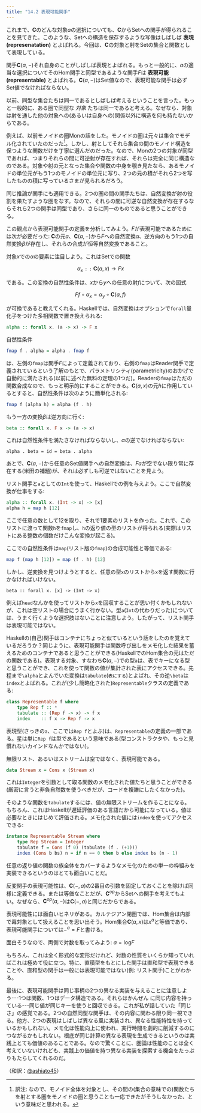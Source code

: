 ```yaml
---
title: "14.2 表現可能関手"
---
```


これまで、$\mathbf{C}$のどんな対象$a$の選択についても、$\mathbf{C}$から$\mathrm{Set}$への関手が得られることを見てきた。このような、$\mathrm{Set}$への構造を保存するような写像はしばしば **表現(represenatation)** とよばれる。今回は、$\mathbf{C}$の対象と射を$\mathrm{Set}$の集合と関数として表現している。

関手$\mathbf{C}(a, -)$それ自身のことがしばしば表現とよばれる。もっと一般的に、$a$の適当な選択についてそのHom関手と同型であるような関手$F$は **表現可能(representable)** とよばれる。$\mathbf{C}(a, -)$は$\mathrm{Set}$値なので、表現可能な関手は必ず$\mathrm{Set}$値でなければならない。

以前、同型な集合たちは同一であるとしばしば考えるということを言った。もっと一般的に、ある圏で同型な *対象* たちは同一であると考える。なぜなら、対象は射を通した他の対象への(あるいは自身への)関係以外に構造を何も持たないからである。

例えば、以前モノイドの圏$\mathrm{Mon}$の話をした。モノイドの圏は元々は集合でモデル化されていたのだった[^1]。しかし、射としてそれら集合の間のモノイド構造を保つような関数だけを丁寧に選んだのだった。なので、$\mathrm{Mon}$の2つの対象が同型であれば、つまりそれらの間に可逆射が存在すれば、それらは完全に同じ構造なのである。対象や射の元となった集合や関数の中身を覗き見たなら、あるモノイドの単位元がもう1つのモノイドの単位元に写り、2つの元の積がそれら2つを写したものの積に写っているさまが見られるだろう。

同じ推論が関手にも適用できる。2つの圏の間の関手たちは、自然変換が射の役割を果たすような圏をなす。なので、それらの間に可逆な自然変換が存在するならそれら2つの関手は同型であり、さらに同一のものであると思うことができる。

この観点から表現可能関手の定義を分析してみよう。$F$が表現可能であるためには次が必要だった: $\mathbf{C}$の元$a$、$\mathbf{C}(a, -)$から$F$への自然変換$\alpha$、逆方向のもう1つの自然変換$\beta$が存在し、それらの合成が恒等自然変換であること。

対象$x$での$\alpha$の要素に注目しよう。これは$\mathrm{Set}$での関数

$$
\alpha_x \mathtt{::}\   \mathbf{C}(a, x) \to F x
$$

である。この変換の自然性条件は、$x$から$y$への任意の射$f$について、次の図式

$$
F f \circ \alpha_x = \alpha_y \circ \mathbf{C}(a, f)
$$

が可換であると教えてくれる。Haskellでは、自然変換はオプションで`forall`量化子をつけた多相関数で置き換えられる:

```haskell
alpha :: forall x. (a -> x) -> F x
```

自然性条件

```haskell
fmap f . alpha = alpha . fmap f
```

は、左側の`fmap`は関手$F$によって定義されており、右側の`fmap`はReader関手で定義されているという了解のもとで、パラメトリシティ(parametricity)のおかげで自動的に満たされる(以前に述べた無料の定理の1つだ)。Readerの`fmap`はただの関数合成なので、もっと明示的にすることができる。$\mathbf{C}(a, x)$の元$h$に作用しているとすると、自然性条件は次のように簡単化される:

```haskell
fmap f (alpha h) = alpha (f . h)
```

もう一方の変換$\beta$は逆方向に行く:

```haskell
beta :: forall x. F x -> (a -> x)
```

これは自然性条件を満たさなければならないし、$\alpha$の逆でなければならない:

```
alpha . beta = id = beta . alpha
```

あとで、$\mathbf{C}(a, -)$から任意の$\mathrm{Set}$値関手への自然変換は、$F a$が空でない限り常に存在する(米田の補題)が、それは必ずしも可逆ではないことを見よう。

リスト関手と`a`としての`Int`を使って、Haskellでの例を与えよう。ここで自然変換が仕事をする:

```haskell
alpha :: forall x. (Int -> x) -> [x]
alpha h = map h [12]
```

ここで任意の数として12を取り、それで1要素のリストを作った。これで、このリストに渡って関数`h`を`fmap`し、`h`の返り値の型のリストが得られる(実際はリストにある整数の個数だけこんな変換が起こる)。

ここでの自然性条件は`map`(リスト版の`fmap`)の合成可能性と等価である:

```haskell
map f (map h [12]) = map (f . h) [12]
```

しかし、逆変換を見つけようとすると、任意の型`x`のリストから`x`を返す関数に行かなければいけない。

```
beta :: forall x. [x] -> (Int -> x)
```

例えば`head`なんかを使ってリストから`x`を回収することが思い付くかもしれないが、これは空リストの場合にうまく行かない。型`a`(`Int`の代わりだった)については、うまく行くような選択肢はないことに注意しよう。したがって、リスト関手は表現可能ではない。

Haskellの(自己)関手はコンテナにちょっと似ているという話をしたのを覚えているだろうか？同じように、表現可能関手は関数呼び出しをメモ化した結果を蓄えるためのコンテナであると思うことができる(HaskellでのHom集合の元はただの関数である)。表現する対象、すなわち$\mathbf{C}(a, -)$での型`a`は、表でキーになる型と思うことができ、これを使って関数の値が集計された表にアクセスできる。先程まで`\alpha`とよんでいた変換は`tabulate`(`表にする`)とよばれ、その逆`\beta`は`index`とよばれる。これが(少し簡略化された)`Representable`クラスの定義である:

```haskell
class Representable f where
    type Rep f :: *
    tabulate :: (Rep f -> x) -> f x
    index    :: f x -> Rep f -> x
```

表現型(さっきの`a`、ここでは`Rep f`とよぶ)は、`Representable`の定義の一部である。星は単に`Rep f`は型であるという意味である(型コンストラクタや、もっと見慣れないカインドなんかではない)。

無限リスト、あるいはストリームは空ではなく、表現可能である。

```haskell
data Stream x = Cons x (Stream x)
```

これは`Integer`を引数として取る関数のメモ化された値たちと思うことができる(厳密に言うと非負自然数を使うべきだが、コードを複雑にしたくなかった)。

そのような関数を`tabulate`するには、値の無限ストリームを作ることになる。もちろん、これはHaskellが遅延評価のある言語だから可能になっている。値は必要なときにはじめて評価される。メモ化された値には`index`を使ってアクセスできる:

```haskell
instance Representable Stream where
    type Rep Stream = Integer
    tabulate f = Cons (f 0) (tabulate (f . (+1)))
    index (Cons b bs) n = if n == 0 then b else index bs (n - 1)
```

任意の返り値の関数の族全体をカバーするようなメモ化のための単一の枠組みを実装できるというのはとても面白いことだ。

反変関手の表現可能性は、$\mathbf{C}(-, a)$の2番目の引数を固定しておくことを除けば同様に定義できる。または等価なことだが、$\mathbf{C}^{op}$から$\mathrm{Set}$への関手を考えてもよい。なぜなら、$\mathbf{C}^{op}(a, -)$は$\mathbf{C}(-, a)$と同じだからである。

表現可能性には面白いヒネリがある。カルテジアン閉圏では、Hom集合は内部で羃対象として扱えることを思い出そう。Hom集合$\mathbf{C}(a, x)$は$x^a$と等価であり、表現可能関手については$-^a = F$と書ける。

面白そうなので、両側で対数を取ってみよう: $a = \mathrm{log}F$

もちろん、これは全く形式的な変形だけれど、対数の性質をいくらか知っていればこれは極めて役に立つ。特に、直積型をもとにした関手は直和型で表現できることや、直和型の関手は一般には表現可能ではない(例: リスト関手)ことがわかる。

最後に、表現可能関手は同じ事柄の2つの異なる実装を与えることに注意しよう---1つは関数、1つはデータ構造である。それらはかんぜん に同じ内容を持っている---同じ値が同じキーを使うと回収できる。これが私が話していた「同じさ」の感覚である。2つの自然同型な関手は、その内容に関わる限り同一視できる。他方、2つの表現はしばしば異なる風に実装され、異なる性能特性を持っているかもしれない。メモ化は性能向上に使われ、実行時間を劇的に削減するのにつながるかもしれない。根底が同じ計算の異なる表現を生成できるというのは実践上とても価値のあることである。なので驚くことに、圏論は性能のことは全く考えていないけれども、実践上の価値を持つ異なる実装を探索する機会をたっぷりもたらしてくれるのだ。


[^1]: 訳注: なので、モノイド全体を対象とし、その間の(集合の意味での)関数たちを射とする圏をモノイドの圏と思うことも一応できたがそうしなかった、という意味だと思われる。


（和訳：[@ashiato45](https://twitter.com/ashiato45)）
